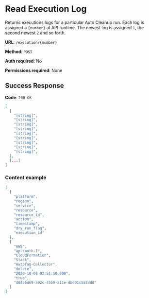 # Read Execution Log

Returns executions logs for a particular Auto Cleanup run. Each log is assigned a `{number}` at API runtime. The newest log is assigned `1`, the second newest `2` and so forth.

**URL**: `/execution/{number}`

**Method**: `POST`

**Auth required**: No

**Permissions required**: None

## Success Response

**Code**: `200 OK`

```json
[
  [
    "[string]",
    "[string]",
    "[string]",
    "[string]",
    "[string]",
    "[string]",
    "[string]",
    "[string]",
    "[string]",
  ],
  [...]
]
```

### Content example

```json
[
  [
    "platform",
    "region",
    "service",
    "resource",
    "resource_id",
    "action",
    "timestamp",
    "dry_run_flag",
    "execution_id"
  ],
  [
    "AWS",
    "ap-south-1",
    "CloudFormation",
    "Stack",
    "AutoTag-Collector",
    "delete",
    "2020-10-08 02:51:50.000",
    "true",
    "d84c6d69-a92c-45b9-a11e-dbd01c5a8ddd"
  ]
]
```
